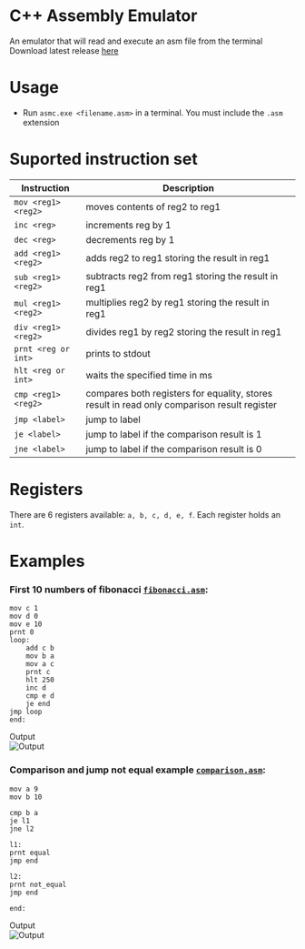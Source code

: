 # C++ Assembly Emulator
An emulator that will read and execute an asm file from the terminal  
Download latest release [here](https://github.com/michael-gif/Assembly-Emulator/releases/latest)

# Usage
- Run `asmc.exe <filename.asm>` in a terminal. You must include the `.asm` extension

# Suported instruction set
| Instruction         | Description |
| ------------------- | ----------- |
| `mov <reg1> <reg2>` | moves contents of reg2 to reg1 |
| `inc <reg>`         | increments reg by 1 |
| `dec <reg>`         | decrements reg by 1 |
| `add <reg1> <reg2>` | adds reg2 to reg1 storing the result in reg1 |
| `sub <reg1> <reg2>` | subtracts reg2 from reg1 storing the result in reg1 |
| `mul <reg1> <reg2>` | multiplies reg2 by reg1 storing the result in reg1 |
| `div <reg1> <reg2>` | divides reg1 by reg2 storing the result in reg1 |
| `prnt <reg or int>` | prints to stdout |
| `hlt <reg or int>`  | waits the specified time in ms |
| `cmp <reg1> <reg2>` | compares both registers for equality, stores result in read only comparison result register |
| `jmp <label>`       | jump to label |
| `je <label>`        | jump to label if the comparison result is 1 |
| `jne <label>`       | jump to label if the comparison result is 0 |

# Registers
There are 6 registers available: `a, b, c, d, e, f`. Each register holds an `int`.

# Examples
### First 10 numbers of fibonacci [`fibonacci.asm`](https://github.com/michael-gif/assembly-interpreter/blob/main/resources/fibonacci.asm):
```
mov c 1
mov d 0
mov e 10
prnt 0
loop:
    add c b
    mov b a
    mov a c
    prnt c
    hlt 250
    inc d
    cmp e d
    je end
jmp loop
end:
```
Output  
![Output](https://github.com/michael-gif/assembly-interpreter/blob/main/resources/fibonacci_output.png)

### Comparison and jump not equal example [`comparison.asm`](https://github.com/michael-gif/assembly-interpreter/blob/main/resources/comparison.asm):
```
mov a 9
mov b 10

cmp b a
je l1
jne l2

l1:
prnt equal
jmp end

l2:
prnt not_equal
jmp end

end:
```
Output  
![Output](https://github.com/michael-gif/assembly-interpreter/blob/main/resources/jne_output.png)